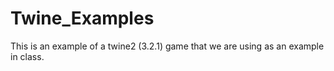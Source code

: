 # Twine_Examples
This is an example of a twine2 (3.2.1) game that we are using as an example in class. 

